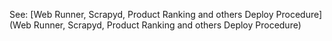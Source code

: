 See: [Web Runner, Scrapyd, Product Ranking and others Deploy Procedure](Web Runner, Scrapyd, Product Ranking and others Deploy Procedure)
